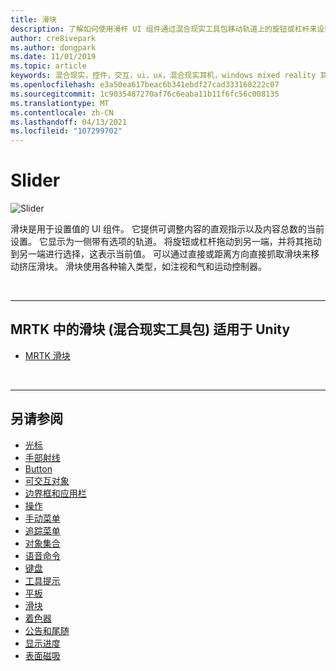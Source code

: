 ```yaml
---
title: 滑块
description: 了解如何使用滑杆 UI 组件通过混合现实工具包移动轨道上的旋钮或杠杆来设置值。
author: cre8ivepark
ms.author: dongpark
ms.date: 11/01/2019
ms.topic: article
keywords: 混合现实，控件，交互，ui，ux，混合现实耳机，windows mixed reality 耳机，虚拟现实耳机，HoloLens，滑杆，MRTK，混合现实工具包
ms.openlocfilehash: e3a50ea617beac6b341ebdf27cad333168222c07
ms.sourcegitcommit: 1c9035487270af76c6eaba11b11f6fc56c008135
ms.translationtype: MT
ms.contentlocale: zh-CN
ms.lasthandoff: 04/13/2021
ms.locfileid: "107299702"
---
```

# <a name="slider"></a>Slider

![Slider](images/UX_Hero_Slider.jpg)

滑块是用于设置值的 UI 组件。 它提供可调整内容的直观指示以及内容总数的当前设置。 它显示为一侧带有选项的轨道。 将旋钮或杠杆拖动到另一端，并将其拖动到另一端进行选择，这表示当前值。 可以通过直接或距离方向直接抓取滑块来移动挤压滑块。 滑块使用各种输入类型，如注视和气和运动控制器。

<br>

---

## <a name="slider-in-mrtk-mixed-reality-toolkit-for-unity"></a>MRTK 中的滑块 (混合现实工具包) 适用于 Unity

* [MRTK 滑块](https://docs.microsoft.com/windows/mixed-reality/mrtk-unity/features/ux-building-blocks/sliders)

<br>

---

## <a name="see-also"></a>另请参阅

* [光标](cursors.md)
* [手部射线](point-and-commit.md)
* [Button](button.md)
* [可交互对象](interactable-object.md)
* [边界框和应用栏](app-bar-and-bounding-box.md)
* [操作](direct-manipulation.md)
* [手动菜单](hand-menu.md)
* [追踪菜单](near-menu.md)
* [对象集合](object-collection.md)
* [语音命令](voice-input.md)
* [键盘](keyboard.md)
* [工具提示](tooltip.md)
* [平板](slate.md)
* [滑块](slider.md)
* [着色器](shader.md)
* [公告和尾随](billboarding-and-tag-along.md)
* [显示进度](progress.md)
* [表面磁吸](surface-magnetism.md)
